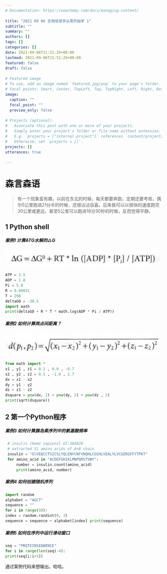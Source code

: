 ```yaml
---
# Documentation: https://wowchemy.com/docs/managing-content/

title: "2021 09 06 生物信息学从零开始学 1"
subtitle: ""
summary: ""
authors: []
tags: []
categories: []
date: 2021-09-06T21:51:29+08:00
lastmod: 2021-09-06T21:51:29+08:00
featured: false
draft: false

# Featured image
# To use, add an image named `featured.jpg/png` to your page's folder.
# Focal points: Smart, Center, TopLeft, Top, TopRight, Left, Right, BottomLeft, Bottom, BottomRight.
image:
  caption: ""
  focal_point: ""
  preview_only: false

# Projects (optional).
#   Associate this post with one or more of your projects.
#   Simply enter your project's folder or file name without extension.
#   E.g. `projects = ["internal-project"]` references `content/project/deep-learning/index.md`.
#   Otherwise, set `projects = []`.
projects: []
utterances: true

---
```

# 森言森语 
>有一个现象蛮有趣，以前在东北的时候，每天都要奔跑，定期还要考核，偶尔5公里跑进21分半的时候，还很沾沾自喜。后来我可以以很快的速度跑完30公里或更远，甚至5公里可以跑进18分30秒的时候，反而觉得平静。

 ## 1 Python shell 
 ##### 案例1 计算ATG水解的△G  
 ![](487033d5-ca92-4657-b525-2688fe92b698.png)  
 ```python 
 ATP = 3.5 
 ADP = 1.8 
 Pi = 5.0 
 R = 0.00831 
 T = 298 
 deltaGO = -30.5 
 import math 
 print(deltaGO + R * T * math.log(ADP * Pi / ATP)) 
 ``` 
 ##### 案例2 如何计算两点间距离？
 ![](68675baa-8354-4101-8e67-0579b740f100.png) 
 ```python 
 from math import * 
 x1 , y1 , z1 = 0.1 , 0.0 , -0.7 
 x2 , y2 , z2 = 0.5 , -1.0 , 2.7 
 dx = x1 - x2 
 dy = y1 - y2 
 dz = z1 - z2 
 dsquare = pow(dx, 2) + pow(dy, 2) + pow(dz , 2) 
 print(sqrt(dsquare)) 
 ``` 
 ## 2 第一个Python程序 
 ##### 案例3 如何计算胰岛素序列中的氨基酸频率 
 
```python 
 # insulin [Homo sapiensl GI:386828 
 # axtracted 51 amino acids of A+B chain 
 insulin = "GlVEQCCTSICSLYQLENYCNFVNQHLCGSHLVEALYLVCGERGFFYTPKT" 
 for amino_acid in "ACDEFGHIKLMNPQRSTVWY":     
     number = insulin.count(amino_acid)   
     print(amino_acid, number) 
``` 

##### 案例4 如何创建随机序列 
```python 
import random 
alphabet = "AGCT" 
sequence = "" 
for i in range(10):     
index = random.randint(0, 3)     
sequence = sequence + alphabet[index] print(sequence) 
``` 

##### 案例5 如何在序列中运行滑动窗口 
```python 
seq = "PRQTEINSEQWENCE"  
for i in range(len(seq)-4):     
print(seq[i:i+5]) 
``` 

通过案例代码来想输出。哈哈。
